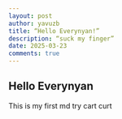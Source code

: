 ```yaml
---
layout: post
author: yavuzb
title: “Hello Everynyan!”
description: “suck my finger”
date: 2025-03-23
comments: true
---
```


## Hello Everynyan

This is my first md try cart curt